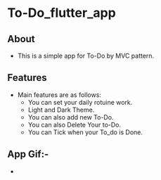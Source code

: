 # To-Do_flutter_app


## About

   - This is a simple app for To-Do by MVC pattern.

## Features

- Main features are as follows:
    - You can set your daily rotuine work.
    - Light and Dark Theme.
    - You can also add new To-Do.
    - You can also Delete Your to-Do.
    - You can Tick when your To_do is Done.

   
## App Gif:-
   - 




